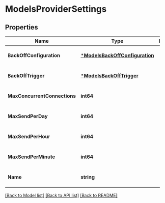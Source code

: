 # ModelsProviderSettings

## Properties
Name | Type | Description | Notes
------------ | ------------- | ------------- | -------------
**BackOffConfiguration** | [***ModelsBackOffConfiguration**](models.BackOffConfiguration.md) |  | [optional] [default to null]
**BackOffTrigger** | [***ModelsBackOffTrigger**](models.BackOffTrigger.md) |  | [optional] [default to null]
**MaxConcurrentConnections** | **int64** |  | [optional] [default to null]
**MaxSendPerDay** | **int64** |  | [optional] [default to null]
**MaxSendPerHour** | **int64** |  | [optional] [default to null]
**MaxSendPerMinute** | **int64** |  | [optional] [default to null]
**Name** | **string** |  | [optional] [default to null]

[[Back to Model list]](../README.md#documentation-for-models) [[Back to API list]](../README.md#documentation-for-api-endpoints) [[Back to README]](../README.md)


